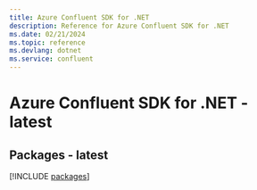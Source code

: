 ```yaml
---
title: Azure Confluent SDK for .NET
description: Reference for Azure Confluent SDK for .NET
ms.date: 02/21/2024
ms.topic: reference
ms.devlang: dotnet
ms.service: confluent
---
```

# Azure Confluent SDK for .NET - latest
## Packages - latest
[!INCLUDE [packages](confluent-index.md)]